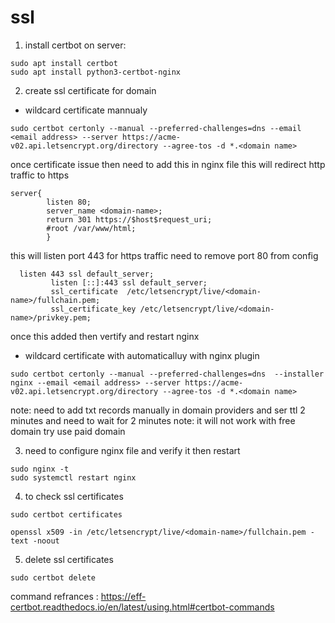 # ssl

1. install certbot on server:
```
sudo apt install certbot
sudo apt install python3-certbot-nginx
```

2. create ssl certificate for domain
- wildcard certificate mannualy 
```
sudo certbot certonly --manual --preferred-challenges=dns --email <email address> --server https://acme-v02.api.letsencrypt.org/directory --agree-tos -d *.<domain name>
```
once certificate issue then need to add this in nginx file 
this will redirect http traffic to https 
```
server{
        listen 80;
        server_name <domain-name>;
        return 301 https://$host$request_uri;
        #root /var/www/html;
        }
```
this will listen port 443 for https traffic 
need to remove port 80 from config 
```
  listen 443 ssl default_server;
         listen [::]:443 ssl default_server;
         ssl_certificate  /etc/letsencrypt/live/<domain-name>/fullchain.pem;
         ssl_certificate_key /etc/letsencrypt/live/<domain-name>/privkey.pem;
```

once this added then vertify and restart nginx 


- wildcard certificate with automaticalluy with nginx plugin
```
sudo certbot certonly --manual --preferred-challenges=dns  --installer nginx --email <email address> --server https://acme-v02.api.letsencrypt.org/directory --agree-tos -d *.<domain name>
```

note: need to add txt records manually in domain providers and ser ttl 2 minutes and need to wait for 2 minutes 
note: it will not work with free domain try use paid domain

3. need to configure nginx file and verify it then restart
```
sudo nginx -t
sudo systemctl restart nginx
```

4. to check ssl certificates
```
sudo certbot certificates
```
```
openssl x509 -in /etc/letsencrypt/live/<domain-name>/fullchain.pem -text -noout
```

5. delete ssl certificates
```
sudo certbot delete
```

command refrances : https://eff-certbot.readthedocs.io/en/latest/using.html#certbot-commands
